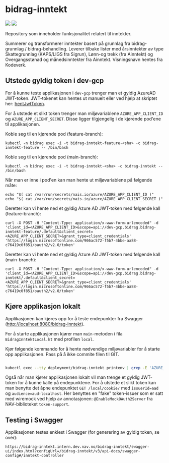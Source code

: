 # bidrag-inntekt

![](https://github.com/navikt/bidrag-inntekt/workflows/continuous%20integration/badge.svg)
![](https://github.com/navikt/bidrag-inntekt/workflows/release%20bidrag-inntekt/badge.svg)

Repository som inneholder funksjonalitet relatert til inntekter.

Summerer og transformerer inntekter basert på grunnlag fra bidrag-grunnlag / bidrag-behandling. Leverer tilbake lister med årsinntekter av type
Skattegrunnlag (KAPS/LIGS fra Sigrun), Lønn-og trekk (fra Ainntekt) og Overgangsstønad og månedsinntekter fra Ainntekt. Visningsnavn hentes fra
Kodeverk.

## Utstede gyldig token i dev-gcp
For å kunne teste applikasjonen i `dev-gcp` trenger man et gyldig AzureAD JWT-token. 
JWT-tokenet kan hentes ut manuelt eller ved hjelp at skriptet her: [hentJwtToken](https://github.com/navikt/bidrag-dev/blob/main/scripts/hentJwtToken.sh).

For å utstede et slikt token trenger man miljøvariablene `AZURE_APP_CLIENT_ID` og `AZURE_APP_CLIENT_SECRET`. Disse ligger tilgjengelig i de kjørende pod'ene til applikasjonen.

Koble seg til en kjørende pod (feature-branch):
```
kubectl -n bidrag exec -i -t bidrag-inntekt-feature-<sha> -c bidrag-inntekt-feature -- /bin/bash
```

Koble seg til en kjørende pod (main-branch):
```
kubectl -n bidrag exec -i -t bidrag-inntekt-<sha> -c bidrag-inntekt -- /bin/bash
```

Når man er inne i pod'en kan man hente ut miljøvariablene på følgende måte:
```
echo "$( cat /var/run/secrets/nais.io/azure/AZURE_APP_CLIENT_ID )"
echo "$( cat /var/run/secrets/nais.io/azure/AZURE_APP_CLIENT_SECRET )"
```

Deretter kan vi hente ned et gyldig Azure AD JWT-token med følgende kall (feature-branch): 
```
curl -X POST -H "Content-Type: application/x-www-form-urlencoded" -d 'client_id=<AZURE_APP_CLIENT_ID>&scope=api://dev-gcp.bidrag.bidrag-inntekt-feature/.default&client_secret=<AZURE_APP_CLIENT_SECRET>&grant_type=client_credentials' 'https://login.microsoftonline.com/966ac572-f5b7-4bbe-aa88-c76419c0f851/oauth2/v2.0/token'
```

Deretter kan vi hente ned et gyldig Azure AD JWT-token med følgende kall (main-branch):
```
curl -X POST -H "Content-Type: application/x-www-form-urlencoded" -d 'client_id=<AZURE_APP_CLIENT_ID>&scope=api://dev-gcp.bidrag.bidrag-inntekt/.default&client_secret=<AZURE_APP_CLIENT_SECRET>&grant_type=client_credentials' 'https://login.microsoftonline.com/966ac572-f5b7-4bbe-aa88-c76419c0f851/oauth2/v2.0/token'
```

## Kjøre applikasjon lokalt
Applikasjonen kan kjøres opp for å teste endepunkter fra Swagger ([http://localhost:8080/bidrag-inntekt](http://localhost:8080/bidrag-inntekt)).

For å starte applikasjonen kjører man `main`-metoden i fila `BidragInntektLocal.kt` med profilen `local`.

Kjør følgende kommando for å hente nødvendige miljøvariabler for å starte opp applikasjonen. Pass på å ikke commite filen til GIT.
```bash

kubectl exec --tty deployment/bidrag-inntekt printenv | grep -E 'AZURE_|_URL|SCOPE' > src/test/resources/application-lokal-nais-secrets.properties
```
Også når man kjører applikasjonen lokalt vil man trenge et gyldig JWT-token for å kunne kalle på endepunktene. For å utstede et slikt token kan man benytte det åpne endepunktet `GET /local/cookie/` med `issuerId=aad` og `audience=aud-localhost`. Her benyttes en "fake" token-issuer som er satt med wiremock ved hjelp av annotasjonen: `@EnableMockOAuth2Server` fra NAV-biblioteket `token-support`.


## Testing i Swagger
Applikasjonen testes enklest i Swagger (for generering av gyldig token, se over):
```
https://bidrag-inntekt.intern.dev.nav.no/bidrag-inntekt/swagger-ui/index.html?configUrl=/bidrag-inntekt/v3/api-docs/swagger-config#/inntekt-controller
```
